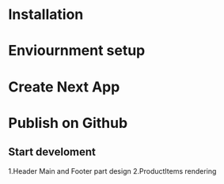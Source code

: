# Installation

# Enviournment setup

# Create Next App

# Publish on Github

## Start develoment

1.Header Main and Footer part design
2.ProductItems rendering
